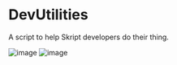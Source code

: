 # DevUtilities
A script to help Skript developers do their thing.

![image](https://user-images.githubusercontent.com/98011858/170616949-316dc736-b353-4d3d-9f95-a2be5b447dec.png)
![image](https://user-images.githubusercontent.com/98011858/170617014-fe445d04-ce6d-4b79-844e-7064dd625ec5.png)
